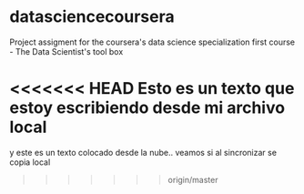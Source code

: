 datasciencecoursera
===================

Project assigment for the coursera's data science specialization first course - The Data Scientist's tool box

<<<<<<< HEAD
Esto es un texto que estoy escribiendo desde mi archivo local
=======
y este es un texto colocado desde la nube..  veamos si al sincronizar se copia local
>>>>>>> origin/master
